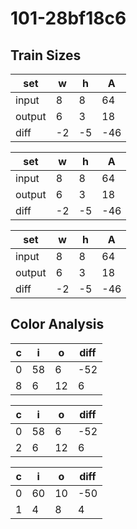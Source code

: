 # 101-28bf18c6
## Train Sizes

|set|w|h|A|
|---|---|---|---|
|input|8|8|64|
|output|6|3|18|
|diff|-2|-5|-46|


|set|w|h|A|
|---|---|---|---|
|input|8|8|64|
|output|6|3|18|
|diff|-2|-5|-46|


|set|w|h|A|
|---|---|---|---|
|input|8|8|64|
|output|6|3|18|
|diff|-2|-5|-46|


## Color Analysis

|c|i|o|diff|
|---|---|---|---|
|0|58|6|-52|
|8|6|12|6|


|c|i|o|diff|
|---|---|---|---|
|0|58|6|-52|
|2|6|12|6|


|c|i|o|diff|
|---|---|---|---|
|0|60|10|-50|
|1|4|8|4|

